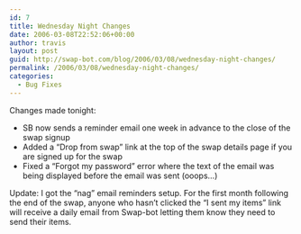 ```yaml
---
id: 7
title: Wednesday Night Changes
date: 2006-03-08T22:52:06+00:00
author: travis
layout: post
guid: http://swap-bot.com/blog/2006/03/08/wednesday-night-changes/
permalink: /2006/03/08/wednesday-night-changes/
categories:
  - Bug Fixes
---
```

Changes made tonight:

  * SB now sends a reminder email one week in advance to the close of the swap signup
  * Added a &#8220;Drop from swap&#8221; link at the top of the swap details page if you are signed up for the swap
  * Fixed a &#8220;Forgot my password&#8221; error where the text of the email was being displayed before the email was sent (ooops&#8230;)

<em style="display:none"><a href="http://utero.pe/?the_little_mermaid_ariel_s_beginning">The Little Mermaid: Ariel&#8217;s Beginning psp</a></em> <strong style="display:none"><a href="http://funwish.net/?about_last_night_">About Last Night&#8230; rip</a></strong> 

Update: I got the &#8220;nag&#8221; email reminders setup. For the first month following the end of the swap, anyone who hasn&#8217;t clicked the &#8220;I sent my items&#8221; link will receive a daily email from Swap-bot letting them know they need to send their items.